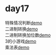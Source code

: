 # day17
特殊情况判断[demo](https://jiang-hj.github.io/day17/count.html)
<br>
二进制转换[demo](https://jiang-hj.github.io/day17/binary.html)
<br>
二进制转换加位数[demo](https://jiang-hj.github.io/day17/binary.plus.html)
<br>
3的小游戏[demo](https://jiang-hj.github.io/day17/game.html)
<br>
乘法表[demo](https://jiang-hj.github.io/day17/Multiplication.html)
